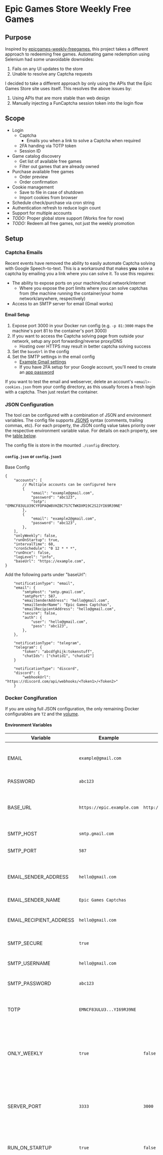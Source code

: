 # Epic Games Store Weekly Free Games

## Purpose

Inspired by [epicgames-weekly-freegames](https://github.com/Ricardo-Osorio/epicgames-weekly-freegames), this project takes a different approach to redeeming free games. Automating game redemption using Selenium had some unavoidable downsides:

1. Fails on any UI updates to the store
1. Unable to resolve any Captcha requests

I decided to take a different approach by only using the APIs that the Epic Games Store site uses itself. This resolves the above issues by:

1. Using APIs that are more stable than web design
1. Manually injecting a FunCaptcha session token into the login flow

## Scope

* Login
  * Captcha
    * Emails you when a link to solve a Captcha when required
  * 2FA handing via TOTP token
  * Session ID
* Game catalog discovery
  * Get list of available free games
  * Filter out games that are already owned
* Purchase available free games
  * Order preview
  * Order confirmation
* Cookie management
  * Save to file in case of shutdown
  * Import cookies from browser
* Schedule check/purchase via cron string
* Authentication refresh to reduce login count
* Support for multiple accounts
* *TODO:* Proper global store support (Works fine for now)
* *TODO:* Redeem all free games, not just the weekly promotion

## Setup

### Captcha Emails

Recent events have removed the ability to easily automate Captcha solving with Google Speech-to-text. This is a workaround that makes **you** solve a captcha by emailing you a link where you can solve it.
To use this requires:

* The ability to expose ports on your machine/local network/internet
  * Where you expose the port limits where you can solve captchas from (the machine running the container/your home network/anywhere, respectively)
* Access to an SMTP server for email (Gmail works)

#### Email Setup

1. Expose port 3000 in your Docker run config (e.g. `-p 81:3000` maps the machine's port 81 to the container's port 3000)
1. If you want to access the Captcha solving page from outside your network, setup any port forwarding/reverse proxy/DNS
    * Hosting over HTTPS may result in better captcha solving success
1. Set the `baseUrl` in the config
1. Set the SMTP settings in the email config
    * [Example Gmail settings](https://www.siteground.com/kb/google_free_smtp_server)
    * If you have 2FA setup for your Google account, you'll need to create an [app password](https://support.google.com/mail/answer/185833)

If you want to test the email and webserver, delete an account's `<email>-cookies.json` from your config directory, as this usually forces a fresh login with a captcha. Then just restart the container.

### JSON Configuration

The tool can be configured with a combination of JSON and environment variables. The config file supports [JSON5](https://json5.org/) syntax (comments, trailing commas, etc). For each property, the JSON config value takes priority over the respective environment variable value. For details on each property, see the [table below](#environment-variables).

The config file is store in the mounted `./config` directory.

#### `config.json` or `config.json5`

Base Config
```json5
{
    "accounts": [
        // Multiple accounts can be configured here
        {
            "email": "example@gmail.com",
            "password": "abc123",
            "totp": "EMNCF83ULU39CYFOPAQW8VHZBC7S7CTWKDXM19C2S2JYI69R39NE"
        },
        {
            "email": "example2@gmail.com",
            "password": "abc123",
        },
    ],
    "onlyWeekly": false,
    "runOnStartup": true,
    "intervalTime": 60,
    "cronSchedule": "0 12 * * *",
    "runOnce": false,
    "logLevel": "info",
    "baseUrl": "https://example.com",
}
```

Add the following parts under "baseUrl":
```json5
    "notificationType": "email",
    "email": {
        "smtpHost": "smtp.gmail.com",
        "smtpPort": 587,
        "emailSenderAddress": "hello@gmail.com",
        "emailSenderName": "Epic Games Captchas",
        "emailRecipientAddress": "hello@gmail.com",
        "secure": false,
        "auth": {
            "user": "hello@gmail.com",
            "pass": "abc123",
        },
    },
```

```json5
    "notificationType": "telegram",
    "telegram": {
        "token": "abcdfghijk:tokenstuff",
        "chatIds": ["chatid1", "chatid2"]
    }
```
```json5
    "notificationType": "discord",
    "discord": {
        "webhookUrl": "https://discord.com/api/webhooks/<Token1>/<Token2>"
    }
```

### Docker Congifuration

If you are using full JSON configuration, the only remaining Docker configurables are `TZ` and the [volume](#volumes).

#### Environment Variables

| Variable                | Example                    | Default                 | Description                                                                                                                                                              |
|-------------------------|----------------------------|-------------------------|--------------------------------------------------------------------------------------------------------------------------------------------------------------------------|
| EMAIL                   | `example@gmail.com`        |                         | Epic Games login email. For multiple accounts, use [JSON Configuration](#json-configuration)                                                                             |
| PASSWORD                | `abc123`                   |                         | Epic Games login password                                                                                                                                                |
| BASE_URL                | `https://epic.example.com` | `http://localhost:3000` | The URL you will access to solve Captchas when required. Extra path names are supported                                                                                  |
| SMTP_HOST               | `smtp.gmail.com`           |                         | The outgoing SMTP host name                                                                                                                                              |
| SMTP_PORT               | `587`                      |                         | The outgoing SMTP port (SSL or TLS, see `secure`)                                                                                                                        |
| EMAIL_SENDER_ADDRESS    | `hello@gmail.com`          |                         | The sender of the email you will recieve (can be your email address)                                                                                                     |
| EMAIL_SENDER_NAME       | `Epic Games Captchas`      |                         | The name of the email sender                                                                                                                                             |
| EMAIL_RECIPIENT_ADDRESS | `hello@gmail.com`          |                         | The recipient of the email (can be your email address)                                                                                                                   |
| SMTP_SECURE             | `true`                     |                         | `true` for SSL (port 465), `false` for TLS or unsecure                                                                                                                   |
| SMTP_USERNAME           | `hello@gmail.com`          |                         | The SMTP username (if necessary)                                                                                                                                         |
| SMTP_PASSWORD           | `abc123`                   |                         | The SMTP password (if necessary)                                                                                                                                         |
| TOTP                    | `EMNCF83ULU3...YI69R39NE`  |                         | (**Maybe required**) If 2FA is enabled, add your TOTP secret. [See details below.](#two-factor-login)                                                                    |
| ONLY_WEEKLY             | `true`                     | `false`                 | (Optional) By default, the script will redeem all free games in the Epic Games catalog. To only redeem the weekly promotions, set to `true`                              |
| SERVER_PORT             | `3333`                     | `3000`                  | (Optional) Where the Express server listens. Useful for inter-container networks in Docker Compose, otherwise just stick to `-p`                                         |
| RUN_ON_STARTUP          | `true`                     | `false`                 | (Optional) If true, the process will run on startup in addition to the scheduled time                                                                                    |
| INTERVAL_TIME           | `60`                       | `60`                    | (Optional) intervalTime controls the script execution interval of multiple accounts in seconds. (Only effective when multiple accounts are configured using config.json) |
| CRON_SCHEDULE           | `0 12 * * *`               | `0 12 * * *`            | (Optional) Cron string of when to run the process. If using `TZ=UTC`, a value of `5 16 * * *` will run 5 minutes after the new games are available                       |
| RUN_ONCE                | `true`                     | `false`                 | (Optional) If true, don't schedule runs. Use with RUN_ON_STARTUP to run once and shutdown.                                                                               |
| LOG_LEVEL               | `info`                     | `info`                  | (Optional) Log level in lower case. Can be [silent, error, warn, info, debug, trace]                                                                                     |
| TZ                      | `America/Chicago`          | `UTC`                   | (Optional) [TZ name](https://en.wikipedia.org/wiki/List_of_tz_database_time_zones)                                                                                       |

#### Ports

| Host port | Container port | Description                                                                   |
|-----------|----------------|-------------------------------------------------------------------------------|
| `3000`    | `3000`         | Port mapping on which the web server hosting the Captcha solving page resides |

#### Volumes

| Host location   | Container location | Mode | Description                            |
|-----------------|--------------------|------|----------------------------------------|
| `/my/host/dir/` | `/usr/app/config`  | `rw` | Location of the config and cookie file |

#### Two-factor login

**Epic has begun [enforcing two-factor](https://www.epicgames.com/store/en-US/news/two-factor-authentication-required-when-claiming-free-games) when claiming free games. It is likely necessary when using this tool.**

If you have two-factor authentication (2FA) enabled on your account, you need to add your TOTP secret as an environment variable. To get your TOTP secret, you may need to redo your 2FA setup:

1. Go [here](https://www.epicgames.com/account/password) to enable 2FA.
1. Click "enable authenticator app."
1. In the section labeled "manual entry key," copy the key.
1. Use your authenticator app to add scan the QR code.
1. Activate 2FA by completing the form and clicking activate.
1. Once 2FA is enabled, use the key you copied as the value for the TOTP parameter.

### Docker Run

#### With JSON Config

`$ docker run -d -e TZ=America/Chicago -v /my/host/dir/:/usr/app/config:rw -p 3000:3000 charlocharlie/epicgames-freegames:latest`

#### Without JSON Config

`$ docker run -d -e TZ=America/Chicago -e EMAIL=example@gmail.com -e PASSWORD=abc123 -e TOTP=ABC123 -e RUN_ON_STARTUP=true -e BASE_URL=https://example.com -e SMTP_HOST=smtp.gmail.com -e SMTP_PORT=587 -e SMTP_HOST=smtp.gmail.com -e EMAIL_SENDER_ADDRESS=hello@gmail.com -e EMAIL_SENDER_NAME="Epic Games Captchas" -e EMAIL_RECIPIENT_ADDRESS=hello@gmail.com -e SMTP_SECURE=true -e SMTP_USERNAME=hello@gmail.com -e SMTP_PASSWORD=abc123 -v /my/host/dir/:/usr/app/config:rw -p 3000:3000 charlocharlie/epicgames-freegames:latest`

### Cookie Import

If you're experiencing issues logging with with username and password, you can import cookies for a temporary session.

1. Setup the container per the below instructions
1. In your web browser, log in to the Epic Games Store with "Remember me" checked.
1. Install the [EditThisCookie](http://www.editthiscookie.com/) browser extension.
1. While viewing the Epic Games Store page, open the EditThisCookie extension window, change the URL to `https://www.epicgames.com/id`, and click the export button:
![EditThisCookie export button](https://github.com/claabs/epicgames-freegames-node/blob/master/img/edit-this-cookie.png?raw=true)
1. In your mounted `./config` folder, create `<email_address>-cookies.json` (e.g. `me@example.com-cookies.json`), and paste in your cookies.
1. Start the epicgames-freegames-node container and the cookies will automatically be converted to a new format.

**Notes:**

* If you log out of the browser session you copied the cookies from, the container will break.
* If you have the container scheduled regularly, it should automatically refresh the cookies and keep you logged in for some time.
* If you get an email prompting you to solve a captcha to log in, you should repeat the above process.
* Epic Games may still uses Arkose for purchase captchas, so you still may recieve emails when games are redeemed.
* Your password is optional when using this, so you can fill it with some junk if you prefer. It just can't be `""`.

## Development

### Recommended Dev Environment Variables

Place these variables in a `.env` file in the project root.

| Variable      | Example              | Description                                                                                                      |
|---------------|----------------------|------------------------------------------------------------------------------------------------------------------|
| TEST_USER     | `abc123@example.com` | The default user to use when not provided in command options                                                     |
| TEST_PASSWORD | `xyz789`             | The default password to use when not provided in command options                                                 |
| TEST_TOTP     | `xyz789`             | The default password to use when not provided in command options                                                 |
| ENV           | `local`              | When set to 'local', the create account function will ask you to complete a captcha manually when the bot cannot |

### Optional variables

These variables are not currently necessary due to the plus-sign email exploit.

| Variable                     | Example            | Description                              |
|------------------------------|--------------------|------------------------------------------|
| PERMANENT_EMAIL_HOST         | `imap.zoho.com`    | The incoming IMAP server name            |
| PERMANENT_EMAIL_PORT         | `993`              | The incoming IMAP port                   |
| PERMANENT_EMAIL_USER         | `example@zoho.com` | The IMAP username                        |
| PERMANENT_EMAIL_PASS         | `xyz789`           | The IMAP password                        |
| PERMANENT_EMAIL_ADDRESS      | `example`          | The email address portion before the '@' |
| PERMANENT_EMAIL_ADDRESS_HOST | `zohomail.com`     | The email address portion after the '@'  |
